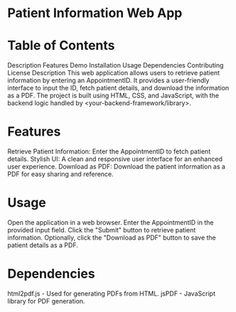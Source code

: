 # Patient Information Web App

# Table of Contents
Description
Features
Demo
Installation
Usage
Dependencies
Contributing
License
Description
This web application allows users to retrieve patient information by entering an AppointmentID. It provides a user-friendly interface to input the ID, fetch patient details, and download the information as a PDF. The project is built using HTML, CSS, and JavaScript, with the backend logic handled by <your-backend-framework/library>.

# Features
Retrieve Patient Information: Enter the AppointmentID to fetch patient details.
Stylish UI: A clean and responsive user interface for an enhanced user experience.
Download as PDF: Download the patient information as a PDF for easy sharing and reference.

# Usage
Open the application in a web browser.
Enter the AppointmentID in the provided input field.
Click the "Submit" button to retrieve patient information.
Optionally, click the "Download as PDF" button to save the patient details as a PDF.
# Dependencies
html2pdf.js - Used for generating PDFs from HTML.
jsPDF - JavaScript library for PDF generation.

